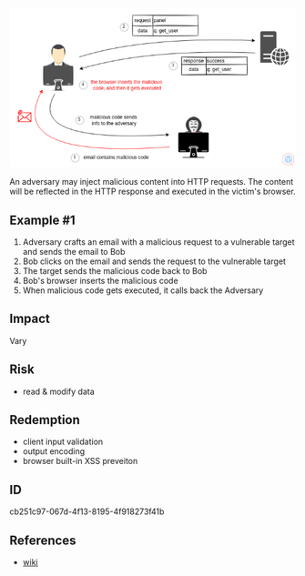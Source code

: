 <p align="center"> <img src="https://raw.githubusercontent.com/qeeqbox/dom-based-cross-site-scripting/main/dom-based-cross-site-scripting.png"></p>

An adversary may inject malicious content into HTTP requests. The content will be reflected in the HTTP response and executed in the victim's browser.

## Example #1
1. Adversary crafts an email with a malicious request to a vulnerable target and sends the email to Bob
2. Bob clicks on the email and sends the request to the vulnerable target
3. The target sends the malicious code back to Bob
4. Bob's browser inserts the malicious code
5. When malicious code gets executed, it calls back the Adversary
 
## Impact
Vary

## Risk
- read & modify data

## Redemption
- client input validation
- output encoding
- browser built-in XSS preveiton

## ID
cb251c97-067d-4f13-8195-4f918273f41b

## References
- [wiki](https://en.wikipedia.org/wiki/cross-site_scripting)
